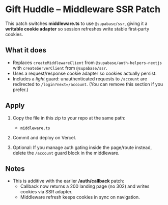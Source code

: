 # Gift Huddle – Middleware SSR Patch

This patch switches **middleware.ts** to use `@supabase/ssr`, giving it a
**writable cookie adapter** so session refreshes write stable first‑party cookies.

## What it does

- Replaces `createMiddlewareClient` from `@supabase/auth-helpers-nextjs`
  with `createServerClient` from `@supabase/ssr`.
- Uses a request/response cookie adapter so cookies actually persist.
- Includes a _light_ guard: unauthenticated requests to `/account`
  are redirected to `/login?next=/account`. (You can remove this section if you prefer.)

## Apply

1. Copy the file in this zip to your repo at the same path:
   - `middleware.ts`

2. Commit and deploy on Vercel.

3. Optional: If you manage auth gating inside the page/route instead,
   delete the `/account` guard block in the middleware.

## Notes

- This is additive with the earlier **/auth/callback** patch:
  - Callback now returns a 200 landing page (no 302) and writes cookies via SSR adapter.
  - Middleware refresh keeps cookies in sync on navigation.
